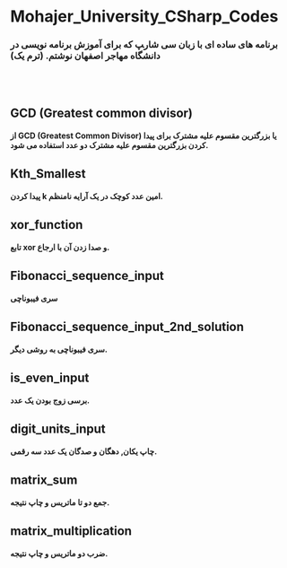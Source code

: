# Mohajer_University_CSharp_Codes
### برنامه های ساده ای با زبان سی شار‍پ که برای آموزش برنامه نویسی در دانشگاه مهاجر اصفهان نوشتم. (ترم یک)
<br> </br>
## GCD (Greatest common divisor)
 #### از **GCD (Greatest Common Divisor) یا بزرگترین مقسوم علیه مشترک** برای پیدا کردن بزرگترین مقسوم علیه مشترک دو عدد استفاده می شود.
## Kth_Smallest
#### پیدا کردن k امین عدد کوچک در یک آرایه نامنظم.
## xor_function
#### تابع xor و صدا زدن آن با ارجاع.
## Fibonacci_sequence_input
#### سری فیبوناچی
## Fibonacci_sequence_input_2nd_solution
#### سری فیبوناچی به روشی دیگر.
## is_even_input
#### برسی زوج بودن یک عدد.
## digit_units_input
#### چاپ یکان, دهگان و صدگان یک عدد سه رقمی.
## matrix_sum
#### جمع دو تا ماتریس و چاپ نتیجه.
## matrix_multiplication
#### ضرب دو ماتریس و چاپ نتیجه.
